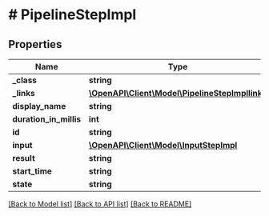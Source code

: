 # # PipelineStepImpl

## Properties

Name | Type | Description | Notes
------------ | ------------- | ------------- | -------------
**_class** | **string** |  | [optional]
**_links** | [**\OpenAPI\Client\Model\PipelineStepImpllinks**](PipelineStepImpllinks.md) |  | [optional]
**display_name** | **string** |  | [optional]
**duration_in_millis** | **int** |  | [optional]
**id** | **string** |  | [optional]
**input** | [**\OpenAPI\Client\Model\InputStepImpl**](InputStepImpl.md) |  | [optional]
**result** | **string** |  | [optional]
**start_time** | **string** |  | [optional]
**state** | **string** |  | [optional]

[[Back to Model list]](../../README.md#models) [[Back to API list]](../../README.md#endpoints) [[Back to README]](../../README.md)
